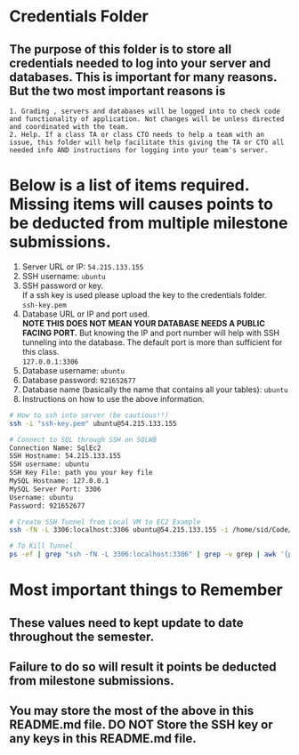 # Credentials Folder

## The purpose of this folder is to store all credentials needed to log into your server and databases. This is important for many reasons. But the two most important reasons is
    1. Grading , servers and databases will be logged into to check code and functionality of application. Not changes will be unless directed and coordinated with the team.
    2. Help. If a class TA or class CTO needs to help a team with an issue, this folder will help facilitate this giving the TA or CTO all needed info AND instructions for logging into your team's server. 


# Below is a list of items required. Missing items will causes points to be deducted from multiple milestone submissions.

1. Server URL or IP: `54.215.133.155`
2. SSH username: `ubuntu`
3. SSH password or key.
    <br> If a ssh key is used please upload the key to the credentials folder.
    <br> `ssh-key.pem`
4. Database URL or IP and port used.
    <br><strong> NOTE THIS DOES NOT MEAN YOUR DATABASE NEEDS A PUBLIC FACING PORT.</strong> But knowing the IP and port number will help with SSH tunneling into the database. The default port is more than sufficient for this class.
    <br>`127.0.0.1:3306`
5. Database username: `ubuntu`
6. Database password: `921652677`
7. Database name (basically the name that contains all your tables): `ubuntu`
8. Instructions on how to use the above information.
```bash
# How to ssh into server (be cautious!!)
ssh -i "ssh-key.pem" ubuntu@54.215.133.155

# Connect to SQL through SSH on SQLWB
Connection Name: SqlEc2
SSH Hostname: 54.215.133.155
SSH username: ubuntu
SSH Key File: path you your key file
MySQL Hostname: 127.0.0.1
MySQL Server Port: 3306
Username: ubuntu
Password: 921652677

# Create SSH Tunnel from Local VM to EC2 Example
ssh -fN -L 3306:localhost:3306 ubuntu@54.215.133.155 -i /home/sid/Code/csc648-fa25-0104-team15/credentials/ssh-key.pem

# To Kill Tunnel
ps -ef | grep "ssh -fN -L 3306:localhost:3306" | grep -v grep | awk '{print $2}' | xargs kill
```

# Most important things to Remember
## These values need to kept update to date throughout the semester. <br>
## <strong>Failure to do so will result it points be deducted from milestone submissions.</strong><br>
## You may store the most of the above in this README.md file. DO NOT Store the SSH key or any keys in this README.md file.
